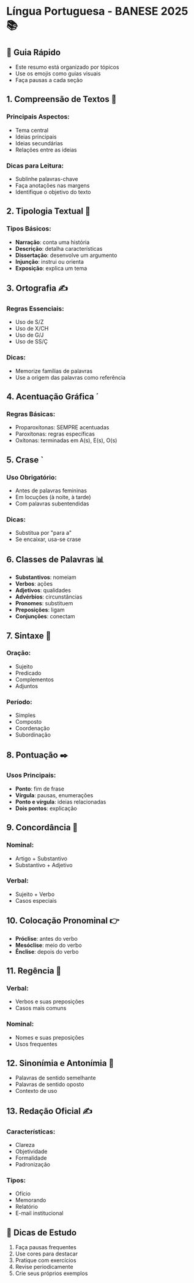 # Língua Portuguesa - BANESE 2025 📚

## 🎯 Guia Rápido
- Este resumo está organizado por tópicos
- Use os emojis como guias visuais
- Faça pausas a cada seção

## 1. Compreensão de Textos 📖
### Principais Aspectos:
- Tema central
- Ideias principais
- Ideias secundárias
- Relações entre as ideias

### Dicas para Leitura:
- Sublinhe palavras-chave
- Faça anotações nas margens
- Identifique o objetivo do texto

## 2. Tipologia Textual 📝
### Tipos Básicos:
- **Narração**: conta uma história
- **Descrição**: detalha características
- **Dissertação**: desenvolve um argumento
- **Injunção**: instrui ou orienta
- **Exposição**: explica um tema

## 3. Ortografia ✍️
### Regras Essenciais:
- Uso de S/Z
- Uso de X/CH
- Uso de G/J
- Uso de SS/Ç

### Dicas:
- Memorize famílias de palavras
- Use a origem das palavras como referência

## 4. Acentuação Gráfica ´
### Regras Básicas:
- Proparoxítonas: SEMPRE acentuadas
- Paroxítonas: regras específicas
- Oxítonas: terminadas em A(s), E(s), O(s)

## 5. Crase `
### Uso Obrigatório:
- Antes de palavras femininas
- Em locuções (à noite, à tarde)
- Com palavras subentendidas

### Dicas:
- Substitua por "para a"
- Se encaixar, usa-se crase

## 6. Classes de Palavras 📊
- **Substantivos**: nomeiam
- **Verbos**: ações
- **Adjetivos**: qualidades
- **Advérbios**: circunstâncias
- **Pronomes**: substituem
- **Preposições**: ligam
- **Conjunções**: conectam

## 7. Sintaxe 🔄
### Oração:
- Sujeito
- Predicado
- Complementos
- Adjuntos

### Período:
- Simples
- Composto
- Coordenação
- Subordinação

## 8. Pontuação ✒️
### Usos Principais:
- **Ponto**: fim de frase
- **Vírgula**: pausas, enumerações
- **Ponto e vírgula**: ideias relacionadas
- **Dois pontos**: explicação

## 9. Concordância 🤝
### Nominal:
- Artigo + Substantivo
- Substantivo + Adjetivo

### Verbal:
- Sujeito + Verbo
- Casos especiais

## 10. Colocação Pronominal 👉
- **Próclise**: antes do verbo
- **Mesóclise**: meio do verbo
- **Ênclise**: depois do verbo

## 11. Regência 🔗
### Verbal:
- Verbos e suas preposições
- Casos mais comuns

### Nominal:
- Nomes e suas preposições
- Usos frequentes

## 12. Sinonímia e Antonímia 🔄
- Palavras de sentido semelhante
- Palavras de sentido oposto
- Contexto de uso

## 13. Redação Oficial ✍️
### Características:
- Clareza
- Objetividade
- Formalidade
- Padronização

### Tipos:
- Ofício
- Memorando
- Relatório
- E-mail institucional

## 📌 Dicas de Estudo
1. Faça pausas frequentes
2. Use cores para destacar
3. Pratique com exercícios
4. Revise periodicamente
5. Crie seus próprios exemplos 